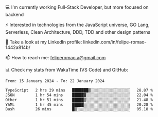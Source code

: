 💻 I'm currently working Full-Stack Developer, but more focused on backend

⚡ Interested in technologies from the JavaScript universe, GO Lang, Serverless, Clean Architecture, DDD, TDD and other design patterns

👥 Take a look at my LinkedIn profile: linkedin.com/in/felipe-romao-1442a814b/

📫 How to reach me: feliperomao.a@gmail.com

📊 Check my stats from WakaTime (VS Code) and GitHub:

<!--START_SECTION:waka-->

```txt
From: 15 January 2024 - To: 22 January 2024

TypeScript   2 hrs 29 mins   ███████▒░░░░░░░░░░░░░░░░░   28.87 %
JSON         1 hr 54 mins    █████▓░░░░░░░░░░░░░░░░░░░   22.04 %
Other        1 hr 51 mins    █████▒░░░░░░░░░░░░░░░░░░░   21.48 %
YAML         1 hr 45 mins    █████░░░░░░░░░░░░░░░░░░░░   20.28 %
Bash         26 mins         █▒░░░░░░░░░░░░░░░░░░░░░░░   05.18 %
```

<!--END_SECTION:waka-->
